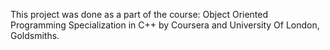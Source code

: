 This project was done as a part of the course: Object Oriented Programming Specialization in C++ by Coursera and University Of London, Goldsmiths.

